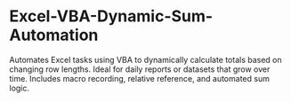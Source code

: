# Excel-VBA-Dynamic-Sum-Automation
Automates Excel tasks using VBA to dynamically calculate totals based on changing row lengths. Ideal for daily reports or datasets that grow over time. Includes macro recording, relative reference, and automated sum logic.
